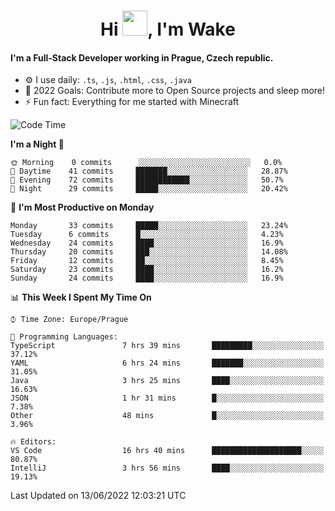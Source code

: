 <h1 align="center">Hi <img src="https://raw.githubusercontent.com/MrWakeCZ/MrWakeCZ/master/Hi.gif" width="40px" />, I'm Wake</h1>

#### I'm a Full-Stack Developer working in Prague, Czech republic.
- ⚙️ I use daily: `.ts`, `.js`, `.html`, `.css`, `.java`
- 🥅 2022 Goals: Contribute more to Open Source projects and sleep more!
- ⚡ Fun fact: Everything for me started with Minecraft

<!--START_SECTION:waka-->
![Code Time](http://img.shields.io/badge/Code%20Time-2%2C483%20hrs%2057%20mins-blue)

**I'm a Night 🦉** 

```text
🌞 Morning    0 commits      ░░░░░░░░░░░░░░░░░░░░░░░░░   0.0% 
🌆 Daytime    41 commits     ███████░░░░░░░░░░░░░░░░░░   28.87% 
🌃 Evening    72 commits     ████████████░░░░░░░░░░░░░   50.7% 
🌙 Night      29 commits     █████░░░░░░░░░░░░░░░░░░░░   20.42%

```
📅 **I'm Most Productive on Monday** 

```text
Monday       33 commits     █████░░░░░░░░░░░░░░░░░░░░   23.24% 
Tuesday      6 commits      █░░░░░░░░░░░░░░░░░░░░░░░░   4.23% 
Wednesday    24 commits     ████░░░░░░░░░░░░░░░░░░░░░   16.9% 
Thursday     20 commits     ███░░░░░░░░░░░░░░░░░░░░░░   14.08% 
Friday       12 commits     ██░░░░░░░░░░░░░░░░░░░░░░░   8.45% 
Saturday     23 commits     ████░░░░░░░░░░░░░░░░░░░░░   16.2% 
Sunday       24 commits     ████░░░░░░░░░░░░░░░░░░░░░   16.9%

```


📊 **This Week I Spent My Time On** 

```text
⌚︎ Time Zone: Europe/Prague

💬 Programming Languages: 
TypeScript               7 hrs 39 mins       █████████░░░░░░░░░░░░░░░░   37.12% 
YAML                     6 hrs 24 mins       ███████░░░░░░░░░░░░░░░░░░   31.05% 
Java                     3 hrs 25 mins       ████░░░░░░░░░░░░░░░░░░░░░   16.63% 
JSON                     1 hr 31 mins        █░░░░░░░░░░░░░░░░░░░░░░░░   7.38% 
Other                    48 mins             █░░░░░░░░░░░░░░░░░░░░░░░░   3.96%

🔥 Editors: 
VS Code                  16 hrs 40 mins      ████████████████████░░░░░   80.87% 
IntelliJ                 3 hrs 56 mins       ████░░░░░░░░░░░░░░░░░░░░░   19.13%

```


 Last Updated on 13/06/2022 12:03:21 UTC
<!--END_SECTION:waka-->
